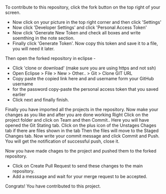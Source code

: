 To contribute to this repository, click the fork button on the top right of your screen.

 - Now click on your picture in the top right corner and then click 'Settings'
 - Now click 'Developer Settings' and click 'Personal Access Token'
 - Now click 'Generate New Token and check all boxes and write soemthing in the note section.
 - Finally click 'Generate Token'. Now copy this token and save it to a file, you will need it later.

Then open the forked repository in eclipse -
  - Click 'clone or download' (make sure you are using https and not ssh) 
  - Open Eclipse > File > New > Other.. > Git > Clone GIT URL
  - Copy paste the copied link here and and username form your GitHub username
  - for the password copy-paste the personal access token that you saved earlier
  - Click next and finally finish.

Finally you have imported all the projects in the repository.
Now make your changes as you like and after you are done working
Right Click on the project folder and click on Team and then Commit..
Here you will have opened the Git Stating tab.
Click on the plus icon of the Unstages Chages tab if there are files shown in the tab
Then the files will move to the Staged Changes tab.
Now write your commit message and click Commit and Push.
You will get the notification of successful push, close it.

Now you have made chages to the project and pushed them to the forked repository.
 - Click on Create Pull Request to send these changes to the main repository.
 - Add a messsage and wait for your merge request to be accepted.
 
 Congrats! You have contributed to this project.
